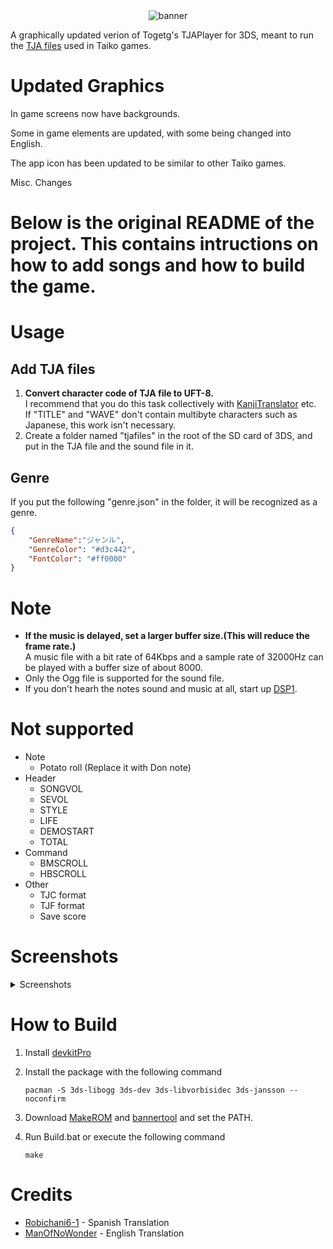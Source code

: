 <div align="center">
    <img src="https://github.com/hollow-08/BetterTJAPlayer_for_3DS/blob/e553f9f32df6c559cd130c0407e1b9130254a70f/resource/banner.png" alt="banner">
</div>

A graphically updated verion of Togetg's TJAPlayer for 3DS, meant to run the [TJA files](https://wikiwiki.jp/jiro/%E5%A4%AA%E9%BC%93%E3%81%95%E3%82%93%E6%AC%A1%E9%83%8E#h2_content_1_8) used in Taiko games.

# Updated Graphics

In game screens now have backgrounds. 

Some in game elements are updated, with some being changed into English.

The app icon has been updated to be similar to other Taiko games.

Misc. Changes

# Below is the original README of the project. This contains intructions on how to add songs and how to build the game.

# Usage

## Add TJA files

1. **Convert character code of TJA file to UFT-8.**<br>I recommend that you do this task collectively with [KanjiTranslator](https://www.kashim.com/kanjitranslator/) etc.<br>If "TITLE" and "WAVE" don't contain multibyte characters such as Japanese, this work isn't necessary.
2. Create a folder named "tjafiles" in the root of the SD card of 3DS, and put in the TJA file and the sound file in it.

## Genre

If you put the following "genre.json" in the folder, it will be recognized as a genre.

```json
{
    "GenreName":"ジャンル",
    "GenreColor": "#d3c442",
    "FontColor": "#ff0000"
}
```

# Note

- **If the music is delayed, set a larger buffer size.(This will reduce the frame rate.)**<br>A music file with a bit rate of 64Kbps and a sample rate of 32000Hz can be played with a buffer size of about 8000.
- Only the Ogg file is supported for the sound file.
- If you don't hearh the notes sound and music at all, start up [DSP1](https://github.com/zoogie/DSP1/releases).

# Not supported

- Note
  - Potato roll (Replace it with Don note)
- Header
  - SONGVOL
  - SEVOL
  - STYLE
  - LIFE
  - DEMOSTART
  - TOTAL
- Command
  - BMSCROLL
  - HBSCROLL
- Other
  - TJC format
  - TJF format
  - Save score

# Screenshots
<details><summary>Screenshots</summary>

![1](https://user-images.githubusercontent.com/18244518/121764654-886c8d80-cb80-11eb-9ab0-db90cbe2c989.png)　![2](https://user-images.githubusercontent.com/18244518/121764656-8dc9d800-cb80-11eb-8c21-be6b99fc4b0e.png)
![3](https://user-images.githubusercontent.com/18244518/121764658-90c4c880-cb80-11eb-8ee2-af9dc31e5ea7.png)　![4](https://user-images.githubusercontent.com/18244518/121764661-94584f80-cb80-11eb-96b6-31237baea857.png)
![5](https://user-images.githubusercontent.com/18244518/121764663-97ebd680-cb80-11eb-9ab7-c24bc7f5f8bb.png)

</details>

# How to Build
1. Install [devkitPro](https://github.com/devkitPro/installer/releases/)

2. Install the package with the following command

   `pacman -S 3ds-libogg 3ds-dev 3ds-libvorbisidec 3ds-jansson --noconfirm`

3. Download [MakeROM](https://github.com/3DSGuy/Project_CTR/releases) and [bannertool](https://github.com/Steveice10/bannertool/releases) and set the PATH.

4. Run Build.bat or execute the following command

   `make`

# Credits
- [Robichani6-1](https://github.com/Robichani6-1) - Spanish Translation
- [ManOfNoWonder](https://github.com/ManOfNoWonder) - English Translation
